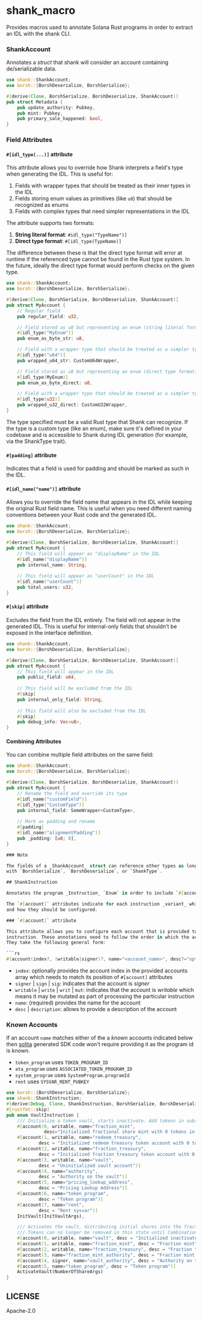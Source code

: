 # shank_macro

Provides macros used to annotate Solana Rust programs in order to extract an IDL with the shank
CLI.

### ShankAccount

Annotates a _struct_ that shank will consider an account containing de/serializable data.

```rs
use shank::ShankAccount;
use borsh::{BorshDeserialize, BorshSerialize};

#[derive(Clone, BorshSerialize, BorshDeserialize, ShankAccount)]
pub struct Metadata {
    pub update_authority: Pubkey,
    pub mint: Pubkey,
    pub primary_sale_happened: bool,
}
```

### Field Attributes

#### `#[idl_type(...)]` attribute

This attribute allows you to override how Shank interprets a field's type when generating the IDL. This is useful for:

1. Fields with wrapper types that should be treated as their inner types in the IDL
2. Fields storing enum values as primitives (like `u8`) that should be recognized as enums
3. Fields with complex types that need simpler representations in the IDL

The attribute supports two formats:

1. **String literal format**: `#idl_type("TypeName")]`
2. **Direct type format**: `#[idl_type(TypeName)]`

The difference between these is that the direct type format will error at runtime if the referenced type cannot be found in the Rust type system.
In the future, ideally the direct type format would perform checks on the given type.

```rs
use shank::ShankAccount;
use borsh::{BorshDeserialize, BorshSerialize};

#[derive(Clone, BorshSerialize, BorshDeserialize, ShankAccount)]
pub struct MyAccount {
    // Regular field
    pub regular_field: u32,

    // Field stored as u8 but representing an enum (string literal format)
    #[idl_type("MyEnum")]
    pub enum_as_byte_str: u8,

    // Field with a wrapper type that should be treated as a simpler type (string literal format)
    #[idl_type("u64")]
    pub wrapped_u64_str: CustomU64Wrapper,

    // Field stored as u8 but representing an enum (direct type format)
    #[idl_type(MyEnum)]
    pub enum_as_byte_direct: u8,

    // Field with a wrapper type that should be treated as a simpler type (direct type format)
    #[idl_type(u32)]
    pub wrapped_u32_direct: CustomU32Wrapper,
}
```

The type specified must be a valid Rust type that Shank can recognize. If the type is a custom type (like an enum), make sure it's defined in your codebase and is accessible to Shank during IDL generation (for example, via the ShankType trait).

#### `#[padding]` attribute

Indicates that a field is used for padding and should be marked as such in the IDL.

#### `#[idl_name("name")]` attribute

Allows you to override the field name that appears in the IDL while keeping the original Rust field name. This is useful when you need different naming conventions between your Rust code and the generated IDL.

```rs
use shank::ShankAccount;
use borsh::{BorshDeserialize, BorshSerialize};

#[derive(Clone, BorshSerialize, BorshDeserialize, ShankAccount)]
pub struct MyAccount {
    // This field will appear as "displayName" in the IDL
    #[idl_name("displayName")]
    pub internal_name: String,
    
    // This field will appear as "userCount" in the IDL
    #[idl_name("userCount")]
    pub total_users: u32,
}
```

#### `#[skip]` attribute

Excludes the field from the IDL entirely. The field will not appear in the generated IDL. This is useful for internal-only fields that shouldn't be exposed in the interface definition.

```rs
use shank::ShankAccount;
use borsh::{BorshDeserialize, BorshSerialize};

#[derive(Clone, BorshSerialize, BorshDeserialize, ShankAccount)]
pub struct MyAccount {
    // This field will appear in the IDL
    pub public_field: u64,
    
    // This field will be excluded from the IDL
    #[skip]
    pub internal_only_field: String,
    
    // This field will also be excluded from the IDL
    #[skip]
    pub debug_info: Vec<u8>,
}
```

#### Combining Attributes

You can combine multiple field attributes on the same field:

```rs
use shank::ShankAccount;
use borsh::{BorshDeserialize, BorshSerialize};

#[derive(Clone, BorshSerialize, BorshDeserialize, ShankAccount)]
pub struct MyAccount {
    // Rename the field and override its type
    #[idl_name("customField")]
    #[idl_type("CustomType")]
    pub internal_field: SomeWrapper<CustomType>,
    
    // Mark as padding and rename
    #[padding]
    #[idl_name("alignmentPadding")]
    pub _padding: [u8; 8],
}

### Note

The fields of a _ShankAccount_ struct can reference other types as long as they are annotated
with `BorshSerialize`, `BorshDeserialize`, or `ShankType`.

## ShankInstruction

Annotates the program _Instruction_ `Enum` in order to include `#[account]` attributes.

The `#[account]` attributes indicate for each instruction _variant_ which accounts it expects
and how they should be configured.

### `#[account]` attribute

This attribute allows you to configure each account that is provided to the particular
instruction. These annotations need to follow the order in which the accounts are provided.
They take the following general form:

```rs
#[account(index?, (writable|signer)?, name="<account_name>", desc?="optional description")]
```

- `index`: optionally provides the account index in the provided accounts array which needs to
  match its position of `#[account]` attributes
- `signer` | `sign` | `sig`: indicates that the account is _signer_
- `writable` | `write` | `writ` | `mut`: indicates that the account is _writable_ which means it may be
  mutated as part of processing the particular instruction
- `name`: (required) provides the name for the account
- `desc` | `description`: allows to provide a description of the account

### Known Accounts

If an account `name` matches either of the a _known_ accounts indicated below then
[solita](https://github.com/metaplex-foundation/solita) generated SDK code won't require providing
it as the program id is known.

- `token_program` uses `TOKEN_PROGRAM_ID`
- `ata_program` uses `ASSOCIATED_TOKEN_PROGRAM_ID`
- `system_program` uses `SystemProgram.programId`
- `rent` uses `SYSVAR_RENT_PUBKEY`

```rs
use borsh::{BorshDeserialize, BorshSerialize};
use shank::ShankInstruction;
#[derive(Debug, Clone, ShankInstruction, BorshSerialize, BorshDeserialize)]
#[rustfmt::skip]
pub enum VaultInstruction {
    /// Initialize a token vault, starts inactivate. Add tokens in subsequent instructions, then activate.
    #[account(0, writable, name="fraction_mint",
              desc="Initialized fractional share mint with 0 tokens in supply, authority on mint must be pda of program with seed [prefix, programid]")]
    #[account(1, writable, name="redeem_treasury",
            desc = "Initialized redeem treasury token account with 0 tokens in supply, owner of account must be pda of program like above")]
    #[account(2, writable, name="fraction_treasury",
            desc = "Initialized fraction treasury token account with 0 tokens in supply, owner of account must be pda of program like above")]
    #[account(3, writable, name="vault",
            desc = "Uninitialized vault account")]
    #[account(4, name="authority",
            desc = "Authority on the vault")]
    #[account(5, name="pricing_lookup_address",
            desc = "Pricing Lookup Address")]
    #[account(6, name="token_program",
            desc = "Token program")]
    #[account(7, name="rent",
            desc = "Rent sysvar")]
    InitVault(InitVaultArgs),

    /// Activates the vault, distributing initial shares into the fraction treasury.
    /// Tokens can no longer be removed in this state until Combination.
    #[account(0, writable, name="vault", desc = "Initialized inactivated fractionalized token vault")]
    #[account(1, writable, name="fraction_mint", desc = "Fraction mint")]
    #[account(2, writable, name="fraction_treasury", desc = "Fraction treasury")]
    #[account(3, name="fraction_mint_authority", desc = "Fraction mint authority for the program - seed of [PREFIX, program_id]")]
    #[account(4, signer, name="vault_authority", desc = "Authority on the vault")]
    #[account(5, name="token_program", desc = "Token program")]
    ActivateVault(NumberOfShareArgs)
}
```

## LICENSE

Apache-2.0
